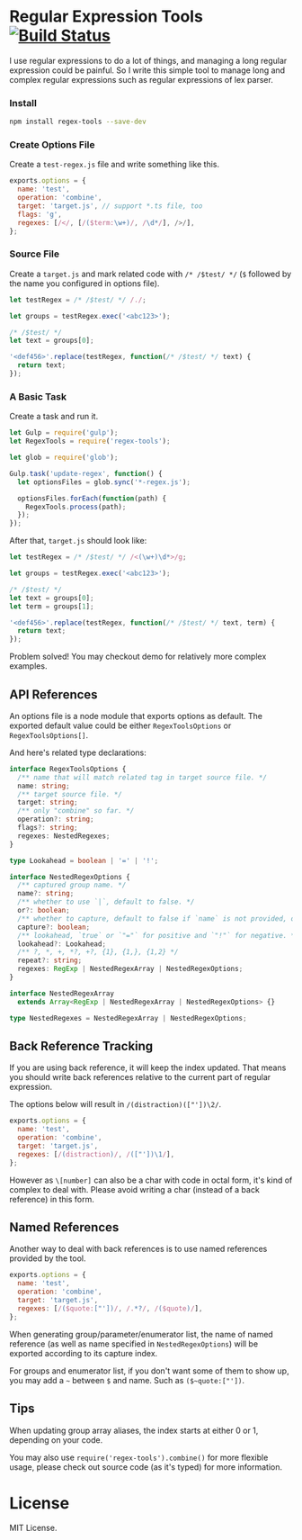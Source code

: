# Regular Expression Tools [![Build Status](https://travis-ci.org/vilic/regex-tools.svg)](https://travis-ci.org/vilic/regex-tools)

I use regular expressions to do a lot of things, and managing a long regular expression could be painful.
So I write this simple tool to manage long and complex regular expressions such as regular expressions of lex parser.

### Install

```sh
npm install regex-tools --save-dev
```

### Create Options File

Create a `test-regex.js` file and write something like this.

```javascript
exports.options = {
  name: 'test',
  operation: 'combine',
  target: 'target.js', // support *.ts file, too
  flags: 'g',
  regexes: [/</, [/($term:\w+)/, /\d*/], />/],
};
```

### Source File

Create a `target.js` and mark related code with `/* /$test/ */` (`$` followed by the name you configured in options file).

```typescript
let testRegex = /* /$test/ */ /./;

let groups = testRegex.exec('<abc123>');

/* /$test/ */
let text = groups[0];

'<def456>'.replace(testRegex, function(/* /$test/ */ text) {
  return text;
});
```

### A Basic Task

Create a task and run it.

```javascript
let Gulp = require('gulp');
let RegexTools = require('regex-tools');

let glob = require('glob');

Gulp.task('update-regex', function() {
  let optionsFiles = glob.sync('*-regex.js');

  optionsFiles.forEach(function(path) {
    RegexTools.process(path);
  });
});
```

After that, `target.js` should look like:

```javascript
let testRegex = /* /$test/ */ /<(\w+)\d*>/g;

let groups = testRegex.exec('<abc123>');

/* /$test/ */
let text = groups[0];
let term = groups[1];

'<def456>'.replace(testRegex, function(/* /$test/ */ text, term) {
  return text;
});
```

Problem solved! You may checkout demo for relatively more complex examples.

## API References

An options file is a node module that exports options as default. The exported default value could be either `RegexToolsOptions` or `RegexToolsOptions[]`.

And here's related type declarations:

```typescript
interface RegexToolsOptions {
  /** name that will match related tag in target source file. */
  name: string;
  /** target source file. */
  target: string;
  /** only "combine" so far. */
  operation?: string;
  flags?: string;
  regexes: NestedRegexes;
}

type Lookahead = boolean | '=' | '!';

interface NestedRegexOptions {
  /** captured group name. */
  name?: string;
  /** whether to use `|`, default to false. */
  or?: boolean;
  /** whether to capture, default to false if `name` is not provided, otherwise true. */
  capture?: boolean;
  /** lookahead, `true` or `"="` for positive and `"!"` for negative. */
  lookahead?: Lookahead;
  /** ?, *, +, *?, +?, {1}, {1,}, {1,2} */
  repeat?: string;
  regexes: RegExp | NestedRegexArray | NestedRegexOptions;
}

interface NestedRegexArray
  extends Array<RegExp | NestedRegexArray | NestedRegexOptions> {}

type NestedRegexes = NestedRegexArray | NestedRegexOptions;
```

## Back Reference Tracking

If you are using back reference, it will keep the index updated. That means you should write back references relative to the current part of regular expression.

The options below will result in `/(distraction)(["'])\2/`.

```js
exports.options = {
  name: 'test',
  operation: 'combine',
  target: 'target.js',
  regexes: [/(distraction)/, /(["'])\1/],
};
```

However as `\[number]` can also be a char with code in octal form, it's kind of complex to deal with. Please avoid writing a char (instead of a back reference) in this form.

## Named References

Another way to deal with back references is to use named references provided by the tool.

```js
exports.options = {
  name: 'test',
  operation: 'combine',
  target: 'target.js',
  regexes: [/($quote:["'])/, /.*?/, /($quote)/],
};
```

When generating group/parameter/enumerator list, the name of named reference (as well as name specified in `NestedRegexOptions`) will be exported according to its capture index.

For groups and enumerator list, if you don't want some of them to show up, you may add a `~` between `$` and name. Such as `($~quote:["'])`.

## Tips

When updating group array aliases, the index starts at either 0 or 1, depending on your code.

You may also use `require('regex-tools').combine()` for more flexible usage, please check out source code (as it's typed) for more information.

# License

MIT License.
